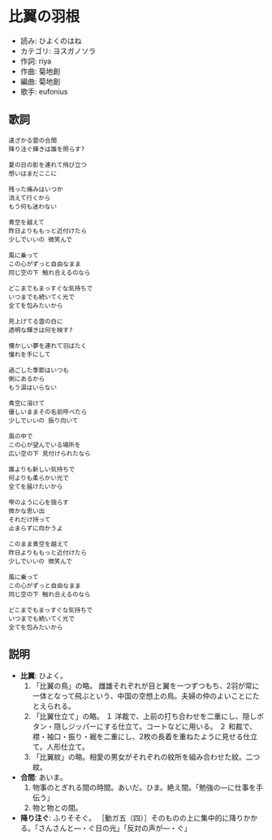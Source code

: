 比翼の羽根
===========

- 読み: ひよくのはね
- カテゴリ: ヨスガノソラ
- 作詞: riya
- 作曲: 菊地創
- 編曲: 菊地創
- 歌手: eufonius


歌詞
-----

    遠ざかる雲の合間
    降り注ぐ輝きは誰を照らす?

    夏の日の影を連れて飛び立つ
    想いはまだここに

    残った痛みはいつか
    消えて行くから
    もう何も迷わない

    青空を越えて
    昨日よりももっと近付けたら
    少しでいいの 微笑んで

    風に乗って
    この心がずっと自由なまま
    同じ空の下 触れ合えるのなら

    どこまでもまっすぐな気持ちで
    いつまでも続いてく光で
    全てを包みたいから

    見上げてる雲の白に
    透明な輝きは何を映す?

    懐かしい夢を連れて羽ばたく
    憧れを手にして

    過ごした季節はいつも
    側にあるから
    もう涙はいらない

    青空に溶けて
    優しいままその名前呼べたら
    少しでいいの 振り向いて

    風の中で
    この心が望んでいる場所を
    広い空の下 見付けられたなら

    誰よりも新しい気持ちで
    何よりも柔らかい光で
    全てを届けたいから

    雫のように心を揺らす
    微かな思い出
    それだけ持って
    止まらずに向かうよ

    このまま青空を越えて
    昨日よりももっと近付けたら
    少しでいいの 微笑んで

    風に乗って
    この心がずっと自由なまま
    同じ空の下 触れ合えるのなら

    どこまでもまっすぐな気持ちで
    いつまでも続いてく光で
    全てを包みたいから


説明
-----

- **比翼**: ひよく。
    1. 「比翼の鳥」の略。 雌雄それぞれが目と翼を一つずつもち、2羽が常に一体となって飛ぶという、中国の空想上の鳥。夫婦の仲のよいことにたとえられる。
    2. 「比翼仕立て」の略。 １ 洋裁で、上前の打ち合わせを二重にし、隠しボタン・隠しジッパーにする仕立て。コートなどに用いる。 ２ 和裁で、襟・袖口・振り・裾を二重にし、2枚の長着を重ねたように見せる仕立て。人形仕立て。
    3. 「比翼紋」の略。相愛の男女がそれぞれの紋所を組み合わせた紋。二つ紋。
- **合間**: あいま。
    1. 物事のとぎれる間の時間。あいだ。ひま。絶え間。「勉強の―に仕事を手伝う」
    2. 物と物との間。
- **降り注ぐ**: ふりそそぐ。 ［動ガ五（四）］そのものの上に集中的に降りかかる。「さんさんと―・ぐ日の光」「反対の声が―・ぐ」
